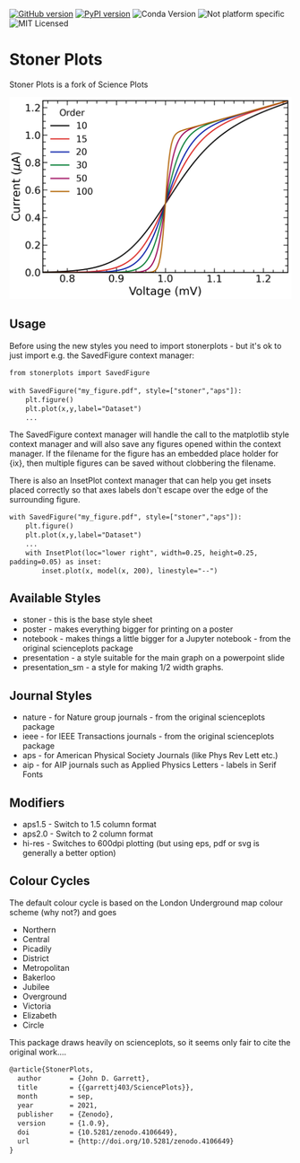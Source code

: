 [![GitHub version](https://badge.fury.io/gh/stonerlab%2Fstonerplots.svg)](https://badge.fury.io/gh/stonerlab%2Fstonerplots)
[![PyPI version](https://badge.fury.io/py/StonerPlots.svg)](https://badge.fury.io/py/StonerPlots)
![Conda Version](https://anaconda.org/phygbu/stonerplots/badges/version.svg)
![Not platform specific](https://anaconda.org/phygbu/stonerplots/badges/platforms.svg)
![MIT Licensed](https://anaconda.org/phygbu/stonerplots/badges/license.svg)


Stoner Plots
=============

Stoner Plots is a fork of Science Plots

<img src="https://raw.githubusercontent.com/stonerlab/stonerplots/main/examples/figures/fig15.png" width=640 alt="Presentation Style Image"/>

Usage
-----

Before using the new styles you need to import stonerplots - but it's ok to just import e.g. the SavedFigure context
manager:

    from stonerplots import SavedFigure

    with SavedFigure("my_figure.pdf", style=["stoner","aps"]):
        plt.figure()
        plt.plot(x,y,label="Dataset")
        ...

The SavedFigure context manager will handle the call to the matplotlib style context manager and will also save any
figures opened within the context manager. If the filename for the figure has an embedded place holder for {ix}, then
multiple figures can be saved without clobbering the filename.

There is also an InsetPlot context manager that can help you get insets placed correctly so that axes
labels don't escape over the edge of the surrounding figure.

    with SavedFigure("my_figure.pdf", style=["stoner","aps"]):
        plt.figure()
        plt.plot(x,y,label="Dataset")
        ...
        with InsetPlot(loc="lower right", width=0.25, height=0.25, padding=0.05) as inset:
            inset.plot(x, model(x, 200), linestyle="--")


Available Styles
----------------

 * stoner - this is the base style sheet
 * poster - makes everything bigger for printing on a poster
 * notebook - makes things a little bigger for a Jupyter notebook - from the original scienceplots package
 * presentation - a style suitable for the main graph on a powerpoint slide
 * presentation_sm - a style for making 1/2 width graphs.

Journal Styles
--------------

 * nature - for Nature group journals - from the original scienceplots package
 * ieee - for IEEE Transactions journals - from the original scienceplots package
 * aps - for American Physical Society Journals (like Phys Rev Lett etc.)
 * aip - for AIP journals such as Applied Physics Letters - labels in Serif Fonts

Modifiers
---------

 * aps1.5 - Switch to 1.5 column format
 * aps2.0 - Switch to 2 column format
 * hi-res - Switches to 600dpi plotting (but using eps, pdf or svg is generally a better option)

Colour Cycles
-------------

The default colour cycle is based on the London Underground map colour scheme (why not?) and goes

 * Northern
 * Central
 * Picadily
 * District
 * Metropolitan
 * Bakerloo
 * Jubilee
 * Overground
 * Victoria
 * Elizabeth
 * Circle


This package draws heavily on scienceplots, so it seems only fair to cite the original work....

    @article{StonerPlots,
      author       = {John D. Garrett},
      title        = {{garrettj403/SciencePlots}},
      month        = sep,
      year         = 2021,
      publisher    = {Zenodo},
      version      = {1.0.9},
      doi          = {10.5281/zenodo.4106649},
      url          = {http://doi.org/10.5281/zenodo.4106649}
    }
